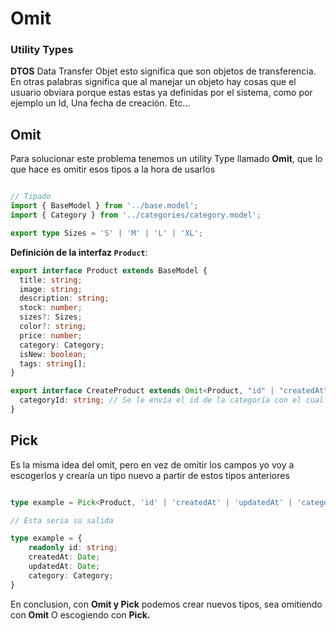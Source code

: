 # Omit

### Utility Types

**DTOS** Data Transfer Objet esto significa que son objetos de transferencia. En otras palabras significa que al manejar un objeto hay cosas que el usuario obviara porque estas estas ya definidas por el sistema, como por ejemplo un Id, Una fecha de creación. Etc...

## Omit

Para solucionar este problema tenemos un utility Type llamado **Omit**, que lo que hace es omitir esos tipos a la hora de usarlos

```Typescript

// Tipado
import { BaseModel } from '../base.model';
import { Category } from '../categories/category.model';

export type Sizes = 'S' | 'M' | 'L' | 'XL';
```

**Definición de la interfaz `Product`**:

```typescript
export interface Product extends BaseModel {
  title: string;
  image: string;
  description: string;
  stock: number;
  sizes?: Sizes;
  color?: string;
  price: number;
  category: Category;
  isNew: boolean;
  tags: string[];
}

export interface CreateProduct extends Omit<Product, "id" | "createdAt" | "updatedAt" | "category"> {
  categoryId: string; // Se le envía el id de la categoría con el cual esta relacionado el producto
}
```

## Pick

Es la misma idea del omit, pero en vez de omitir los campos yo voy a escogerlos y crearía un tipo nuevo a partir de estos tipos anteriores

```Typescript

type example = Pick<Product, 'id' | 'createdAt' | 'updatedAt' | 'category'>;

// Esta seria su salida

type example = {
    readonly id: string;
    createdAt: Date;
    updatedAt: Date;
    category: Category;
}
```

En conclusion, con **Omit y Pick** podemos crear nuevos tipos, sea omitiendo con **Omit** O escogiendo con **Pick.**
